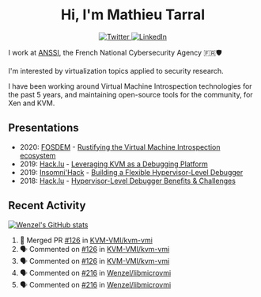 <h1 align="center">
    <br>Hi, I'm Mathieu Tarral</br>
</h1>

<p align="center">
  <a href="https://twitter.com/mtarral">
    <img src="https://img.shields.io/badge/-@mtarral-1ca0f1?style=flat-square&labelColor=1ca0f1&logo=twitter&logoColor=white&link=https://twitter.com/mtarral" alt="Twitter">
  </a>
  <a href="https://www.linkedin.com/in/mathieutarral">
    <img src="https://img.shields.io/badge/-mathieutarral-blue?style=flat-square&logo=Linkedin&logoColor=white&link=https://www.linkedin.com/in/mathieutarral" alt="LinkedIn">
  </a>
</p>

I work at [ANSSI](https://www.ssi.gouv.fr/en/), the French National Cybersecurity Agency 🇫🇷🛡️

I'm interested by virtualization topics applied to security research.

I have been working around Virtual Machine Introspection technologies for the past 5 years, and maintaining open-source tools for the community, for Xen and KVM.

## Presentations

- 2020: [FOSDEM](https://archive.fosdem.org/2020/) - [Rustifying the Virtual Machine Introspection ecosystem](https://archive.fosdem.org/2020/schedule/event/rust_vm_introspection/)
- 2019: [Hack.lu](https://2019.hack.lu/) - [Leveraging KVM as a Debugging Platform](https://www.youtube.com/watch?v=U-wDpvItPUU)
- 2019: [Insomni'Hack](https://www.insomnihack.ch/conference-2019/) - [Building a Flexible Hypervisor-Level Debugger](https://www.youtube.com/watch?v=-nXY_p8c_bQ)
- 2018: [Hack.lu](https://2018.hack.lu/) - [Hypervisor-Level Debugger Benefits & Challenges](https://www.youtube.com/watch?v=NnWYT-kCx_s)

## Recent Activity

[![Wenzel's GitHub stats](https://github-readme-stats.vercel.app/api?username=Wenzel)](https://github.com/anuraghazra/github-readme-stats)

<!--START_SECTION:activity-->
1. 🎉 Merged PR [#126](https://github.com/KVM-VMI/kvm-vmi/pull/126) in [KVM-VMI/kvm-vmi](https://github.com/KVM-VMI/kvm-vmi)
2. 🗣 Commented on [#126](https://github.com/KVM-VMI/kvm-vmi/issues/126) in [KVM-VMI/kvm-vmi](https://github.com/KVM-VMI/kvm-vmi)
3. 🗣 Commented on [#126](https://github.com/KVM-VMI/kvm-vmi/issues/126) in [KVM-VMI/kvm-vmi](https://github.com/KVM-VMI/kvm-vmi)
4. 🗣 Commented on [#216](https://github.com/Wenzel/libmicrovmi/issues/216) in [Wenzel/libmicrovmi](https://github.com/Wenzel/libmicrovmi)
5. 🗣 Commented on [#216](https://github.com/Wenzel/libmicrovmi/issues/216) in [Wenzel/libmicrovmi](https://github.com/Wenzel/libmicrovmi)
<!--END_SECTION:activity-->

